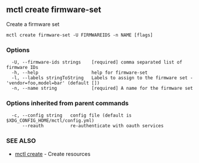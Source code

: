 [Auto generated by spf13/cobra]: <>

## mctl create firmware-set

Create a firmware set

```
mctl create firmware-set -U FIRMWAREIDS -n NAME [flags]
```

### Options

```
  -U, --firmware-ids strings    [required] comma separated list of firmware IDs
  -h, --help                    help for firmware-set
  -l, --labels stringToString   Labels to assign to the firmware set - 'vendor=foo,model=bar' (default [])
  -n, --name string             [required] A name for the firmware set
```

### Options inherited from parent commands

```
  -c, --config string   config file (default is $XDG_CONFIG_HOME/mctl/config.yml)
      --reauth          re-authenticate with oauth services
```

### SEE ALSO

* [mctl create](mctl_create.md)	 - Create resources

